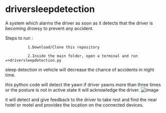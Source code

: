 # driversleepdetection
A system which alarms the driver as soon as it detects that the driver is becoming drowsy to prevent any accident.

Steps to run :

              1.Download/Clone this repository
             
              2.Inside the main folder, open a terminal and run =>driversleepdetection.py
              
sleep detection in vehicle will decrease the chance of accidents in night time.

this python code will detect the yawn if driver yawns more than three times or the posture is not in active state it will acknowledge the driver.
![image](https://github.com/mohankrushna/Driversleepdetection/assets/140187991/eec5f31d-a153-4c73-902f-85f89f7fc052)

it will detect and give feedback to the driver to take rest and find the near hotel or motel and provides the location on the connected devices.

